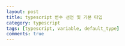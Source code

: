 ```yaml
---
layout: post
title: typescript 변수 선언 및 기본 타입
category: typescript
tags: [typescript, variable, default_type]
comments: true
---
```



